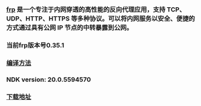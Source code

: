 ### [frp](https://github.com/fatedier/frp) 是一个专注于内网穿透的高性能的反向代理应用，支持 TCP、UDP、HTTP、HTTPS 等多种协议。可以将内网服务以安全、便捷的方式通过具有公网 IP 节点的中转暴露到公网。

### 当前frp版本号0.35.1

### [编译方法](https://github.com/FrpcCluster/frpc-Android/blob/master/Compile_zh.md)

### NDK version: 20.0.5594570

### [下载地址](https://github.com/ETCPark/frpc_android/releases/download/0.35.1.1/car-v0.35.1.1.apk)



